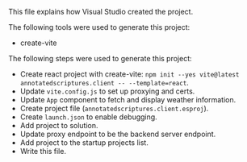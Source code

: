 This file explains how Visual Studio created the project.

The following tools were used to generate this project:
- create-vite

The following steps were used to generate this project:
- Create react project with create-vite: `npm init --yes vite@latest annotatedscriptures.client -- --template=react`.
- Update `vite.config.js` to set up proxying and certs.
- Update `App` component to fetch and display weather information.
- Create project file (`annotatedscriptures.client.esproj`).
- Create `launch.json` to enable debugging.
- Add project to solution.
- Update proxy endpoint to be the backend server endpoint.
- Add project to the startup projects list.
- Write this file.
